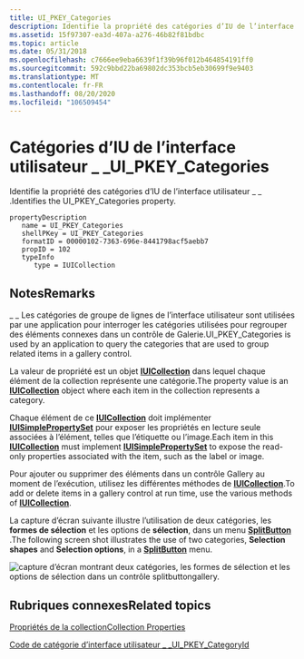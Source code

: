 ```yaml
---
title: UI_PKEY_Categories
description: Identifie la propriété des catégories d’IU de l’interface utilisateur \_ \_ .
ms.assetid: 15f97307-ea3d-407a-a276-46b82f81bdbc
ms.topic: article
ms.date: 05/31/2018
ms.openlocfilehash: c7666ee9eba6639f1f39b96f012b464854191ff0
ms.sourcegitcommit: 592c9bbd22ba69802dc353bcb5eb30699f9e9403
ms.translationtype: MT
ms.contentlocale: fr-FR
ms.lasthandoff: 08/20/2020
ms.locfileid: "106509454"
---
```

# <a name="ui_pkey_categories"></a><span data-ttu-id="d2789-103">Catégories d’IU de l’interface utilisateur \_ \_</span><span class="sxs-lookup"><span data-stu-id="d2789-103">UI\_PKEY\_Categories</span></span>

<span data-ttu-id="d2789-104">Identifie la propriété des catégories d’IU de l’interface utilisateur \_ \_ .</span><span class="sxs-lookup"><span data-stu-id="d2789-104">Identifies the UI\_PKEY\_Categories property.</span></span>

```
propertyDescription
   name = UI_PKEY_Categories
   shellPKey = UI_PKEY_Categories
   formatID = 00000102-7363-696e-8441798acf5aebb7
   propID = 102
   typeInfo
      type = IUICollection
```

## <a name="remarks"></a><span data-ttu-id="d2789-105">Notes</span><span class="sxs-lookup"><span data-stu-id="d2789-105">Remarks</span></span>

<span data-ttu-id="d2789-106">\_ \_ Les catégories de groupe de lignes de l’interface utilisateur sont utilisées par une application pour interroger les catégories utilisées pour regrouper des éléments connexes dans un contrôle de Galerie.</span><span class="sxs-lookup"><span data-stu-id="d2789-106">UI\_PKEY\_Categories is used by an application to query the categories that are used to group related items in a gallery control.</span></span>

<span data-ttu-id="d2789-107">La valeur de propriété est un objet [**IUICollection**](/windows/desktop/api/uiribbon/nn-uiribbon-iuicollection) dans lequel chaque élément de la collection représente une catégorie.</span><span class="sxs-lookup"><span data-stu-id="d2789-107">The property value is an [**IUICollection**](/windows/desktop/api/uiribbon/nn-uiribbon-iuicollection) object where each item in the collection represents a category.</span></span>

<span data-ttu-id="d2789-108">Chaque élément de ce [**IUICollection**](/windows/desktop/api/uiribbon/nn-uiribbon-iuicollection) doit implémenter [**IUISimplePropertySet**](/windows/desktop/api/uiribbon/nn-uiribbon-iuisimplepropertyset) pour exposer les propriétés en lecture seule associées à l’élément, telles que l’étiquette ou l’image.</span><span class="sxs-lookup"><span data-stu-id="d2789-108">Each item in this [**IUICollection**](/windows/desktop/api/uiribbon/nn-uiribbon-iuicollection) must implement [**IUISimplePropertySet**](/windows/desktop/api/uiribbon/nn-uiribbon-iuisimplepropertyset) to expose the read-only properties associated with the item, such as the label or image.</span></span>

<span data-ttu-id="d2789-109">Pour ajouter ou supprimer des éléments dans un contrôle Gallery au moment de l’exécution, utilisez les différentes méthodes de [**IUICollection**](/windows/desktop/api/uiribbon/nn-uiribbon-iuicollection).</span><span class="sxs-lookup"><span data-stu-id="d2789-109">To add or delete items in a gallery control at run time, use the various methods of [**IUICollection**](/windows/desktop/api/uiribbon/nn-uiribbon-iuicollection).</span></span>

<span data-ttu-id="d2789-110">La capture d’écran suivante illustre l’utilisation de deux catégories, les **formes de sélection** et les options de **sélection**, dans un menu [**SplitButton**](windowsribbon-element-splitbutton.md) .</span><span class="sxs-lookup"><span data-stu-id="d2789-110">The following screen shot illustrates the use of two categories, **Selection shapes** and **Selection options**, in a [**SplitButton**](windowsribbon-element-splitbutton.md) menu.</span></span>

![capture d’écran montrant deux catégories, les formes de sélection et les options de sélection dans un contrôle splitbuttongallery.](images/properties/ui-pkey-collection-categories2.png)

## <a name="related-topics"></a><span data-ttu-id="d2789-112">Rubriques connexes</span><span class="sxs-lookup"><span data-stu-id="d2789-112">Related topics</span></span>

<dl> <dt>

[<span data-ttu-id="d2789-113">Propriétés de la collection</span><span class="sxs-lookup"><span data-stu-id="d2789-113">Collection Properties</span></span>](windowsribbon-reference-properties-collection.md)
</dt> <dt>

[<span data-ttu-id="d2789-114">Code de catégorie d’interface utilisateur \_ \_</span><span class="sxs-lookup"><span data-stu-id="d2789-114">UI\_PKEY\_CategoryId</span></span>](windowsribbon-reference-properties-uipkey-categoryid.md)
</dt> </dl>

 

 